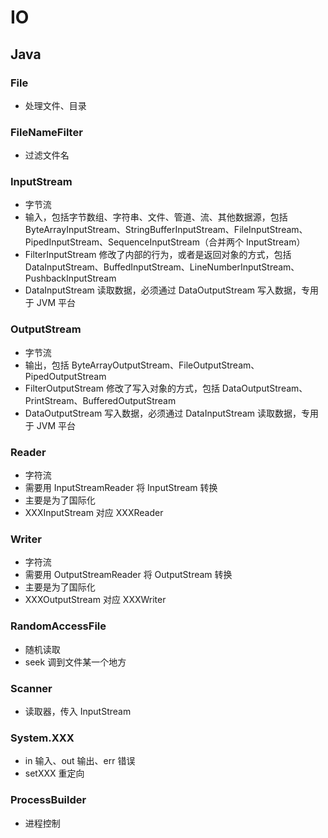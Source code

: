 # IO

## Java

### File

- 处理文件、目录

### FileNameFilter

- 过滤文件名

### InputStream

- 字节流
- 输入，包括字节数组、字符串、文件、管道、流、其他数据源，包括 ByteArrayInputStream、StringBufferInputStream、FileInputStream、PipedInputStream、SequenceInputStream（合并两个 InputStream）
- FilterInputStream 修改了内部的行为，或者是返回对象的方式，包括 DataInputStream、BuffedInputStream、LineNumberInputStream、PushbackInputStream
- DataInputStream 读取数据，必须通过 DataOutputStream 写入数据，专用于 JVM 平台

### OutputStream

- 字节流
- 输出，包括 ByteArrayOutputStream、FileOutputStream、PipedOutputStream
- FilterOutputStream 修改了写入对象的方式，包括 DataOutputStream、PrintStream、BufferedOutputStream
- DataOutputStream 写入数据，必须通过 DataInputStream 读取数据，专用于 JVM 平台

### Reader

- 字符流
- 需要用 InputStreamReader 将 InputStream 转换
- 主要是为了国际化
- XXXInputStream 对应 XXXReader

### Writer

- 字符流
- 需要用 OutputStreamReader 将 OutputStream 转换
- 主要是为了国际化
- XXXOutputStream 对应 XXXWriter

### RandomAccessFile

- 随机读取
- seek 调到文件某一个地方

### Scanner 

- 读取器，传入 InputStream

### System.XXX

- in 输入、out 输出、err 错误
- setXXX 重定向

### ProcessBuilder

- 进程控制
